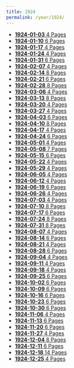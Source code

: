 ```yaml
---
title: 1924
permalink: /year/1924/
---
```


<ul class="taxonomy__index">
<li><a href="/issues/hydro-review-1924-01-03"><strong>1924-01-03</strong> <span class="taxonomy__count">4 Pages</span></a></li>
<li><a href="/issues/hydro-review-1924-01-10"><strong>1924-01-10</strong> <span class="taxonomy__count">6 Pages</span></a></li>
<li><a href="/issues/hydro-review-1924-01-17"><strong>1924-01-17</strong> <span class="taxonomy__count">4 Pages</span></a></li>
<li><a href="/issues/hydro-review-1924-01-24"><strong>1924-01-24</strong> <span class="taxonomy__count">4 Pages</span></a></li>
<li><a href="/issues/hydro-review-1924-01-31"><strong>1924-01-31</strong> <span class="taxonomy__count">6 Pages</span></a></li>
<li><a href="/issues/hydro-review-1924-02-07"><strong>1924-02-07</strong> <span class="taxonomy__count">4 Pages</span></a></li>
<li><a href="/issues/hydro-review-1924-02-14"><strong>1924-02-14</strong> <span class="taxonomy__count">8 Pages</span></a></li>
<li><a href="/issues/hydro-review-1924-02-21"><strong>1924-02-21</strong> <span class="taxonomy__count">6 Pages</span></a></li>
<li><a href="/issues/hydro-review-1924-02-28"><strong>1924-02-28</strong> <span class="taxonomy__count">8 Pages</span></a></li>
<li><a href="/issues/hydro-review-1924-03-06"><strong>1924-03-06</strong> <span class="taxonomy__count">4 Pages</span></a></li>
<li><a href="/issues/hydro-review-1924-03-13"><strong>1924-03-13</strong> <span class="taxonomy__count">8 Pages</span></a></li>
<li><a href="/issues/hydro-review-1924-03-20"><strong>1924-03-20</strong> <span class="taxonomy__count">4 Pages</span></a></li>
<li><a href="/issues/hydro-review-1924-03-27"><strong>1924-03-27</strong> <span class="taxonomy__count">4 Pages</span></a></li>
<li><a href="/issues/hydro-review-1924-04-03"><strong>1924-04-03</strong> <span class="taxonomy__count">6 Pages</span></a></li>
<li><a href="/issues/hydro-review-1924-04-10"><strong>1924-04-10</strong> <span class="taxonomy__count">8 Pages</span></a></li>
<li><a href="/issues/hydro-review-1924-04-17"><strong>1924-04-17</strong> <span class="taxonomy__count">4 Pages</span></a></li>
<li><a href="/issues/hydro-review-1924-04-24"><strong>1924-04-24</strong> <span class="taxonomy__count">6 Pages</span></a></li>
<li><a href="/issues/hydro-review-1924-05-01"><strong>1924-05-01</strong> <span class="taxonomy__count">4 Pages</span></a></li>
<li><a href="/issues/hydro-review-1924-05-08"><strong>1924-05-08</strong> <span class="taxonomy__count">7 Pages</span></a></li>
<li><a href="/issues/hydro-review-1924-05-15"><strong>1924-05-15</strong> <span class="taxonomy__count">6 Pages</span></a></li>
<li><a href="/issues/hydro-review-1924-05-22"><strong>1924-05-22</strong> <span class="taxonomy__count">4 Pages</span></a></li>
<li><a href="/issues/hydro-review-1924-05-29"><strong>1924-05-29</strong> <span class="taxonomy__count">4 Pages</span></a></li>
<li><a href="/issues/hydro-review-1924-06-05"><strong>1924-06-05</strong> <span class="taxonomy__count">4 Pages</span></a></li>
<li><a href="/issues/hydro-review-1924-06-12"><strong>1924-06-12</strong> <span class="taxonomy__count">4 Pages</span></a></li>
<li><a href="/issues/hydro-review-1924-06-19"><strong>1924-06-19</strong> <span class="taxonomy__count">6 Pages</span></a></li>
<li><a href="/issues/hydro-review-1924-06-26"><strong>1924-06-26</strong> <span class="taxonomy__count">4 Pages</span></a></li>
<li><a href="/issues/hydro-review-1924-07-03"><strong>1924-07-03</strong> <span class="taxonomy__count">4 Pages</span></a></li>
<li><a href="/issues/hydro-review-1924-07-10"><strong>1924-07-10</strong> <span class="taxonomy__count">8 Pages</span></a></li>
<li><a href="/issues/hydro-review-1924-07-17"><strong>1924-07-17</strong> <span class="taxonomy__count">6 Pages</span></a></li>
<li><a href="/issues/hydro-review-1924-07-24"><strong>1924-07-24</strong> <span class="taxonomy__count">8 Pages</span></a></li>
<li><a href="/issues/hydro-review-1924-07-31"><strong>1924-07-31</strong> <span class="taxonomy__count">8 Pages</span></a></li>
<li><a href="/issues/hydro-review-1924-08-07"><strong>1924-08-07</strong> <span class="taxonomy__count">4 Pages</span></a></li>
<li><a href="/issues/hydro-review-1924-08-14"><strong>1924-08-14</strong> <span class="taxonomy__count">6 Pages</span></a></li>
<li><a href="/issues/hydro-review-1924-08-21"><strong>1924-08-21</strong> <span class="taxonomy__count">4 Pages</span></a></li>
<li><a href="/issues/hydro-review-1924-08-28"><strong>1924-08-28</strong> <span class="taxonomy__count">6 Pages</span></a></li>
<li><a href="/issues/hydro-review-1924-09-04"><strong>1924-09-04</strong> <span class="taxonomy__count">4 Pages</span></a></li>
<li><a href="/issues/hydro-review-1924-09-11"><strong>1924-09-11</strong> <span class="taxonomy__count">4 Pages</span></a></li>
<li><a href="/issues/hydro-review-1924-09-18"><strong>1924-09-18</strong> <span class="taxonomy__count">4 Pages</span></a></li>
<li><a href="/issues/hydro-review-1924-09-25"><strong>1924-09-25</strong> <span class="taxonomy__count">6 Pages</span></a></li>
<li><a href="/issues/hydro-review-1924-10-02"><strong>1924-10-02</strong> <span class="taxonomy__count">6 Pages</span></a></li>
<li><a href="/issues/hydro-review-1924-10-09"><strong>1924-10-09</strong> <span class="taxonomy__count">6 Pages</span></a></li>
<li><a href="/issues/hydro-review-1924-10-16"><strong>1924-10-16</strong> <span class="taxonomy__count">6 Pages</span></a></li>
<li><a href="/issues/hydro-review-1924-10-23"><strong>1924-10-23</strong> <span class="taxonomy__count">6 Pages</span></a></li>
<li><a href="/issues/hydro-review-1924-10-30"><strong>1924-10-30</strong> <span class="taxonomy__count">6 Pages</span></a></li>
<li><a href="/issues/hydro-review-1924-11-06"><strong>1924-11-06</strong> <span class="taxonomy__count">4 Pages</span></a></li>
<li><a href="/issues/hydro-review-1924-11-13"><strong>1924-11-13</strong> <span class="taxonomy__count">6 Pages</span></a></li>
<li><a href="/issues/hydro-review-1924-11-20"><strong>1924-11-20</strong> <span class="taxonomy__count">6 Pages</span></a></li>
<li><a href="/issues/hydro-review-1924-11-27"><strong>1924-11-27</strong> <span class="taxonomy__count">4 Pages</span></a></li>
<li><a href="/issues/hydro-review-1924-12-04"><strong>1924-12-04</strong> <span class="taxonomy__count">8 Pages</span></a></li>
<li><a href="/issues/hydro-review-1924-12-11"><strong>1924-12-11</strong> <span class="taxonomy__count">6 Pages</span></a></li>
<li><a href="/issues/hydro-review-1924-12-18"><strong>1924-12-18</strong> <span class="taxonomy__count">14 Pages</span></a></li>
<li><a href="/issues/hydro-review-1924-12-25"><strong>1924-12-25</strong> <span class="taxonomy__count">4 Pages</span></a></li>
</ul>
